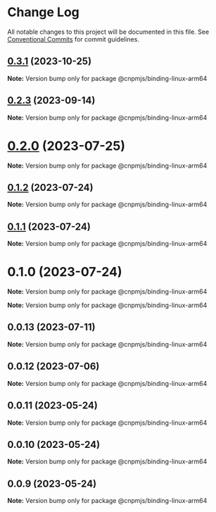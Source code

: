 # Change Log

All notable changes to this project will be documented in this file.
See [Conventional Commits](https://conventionalcommits.org) for commit guidelines.

## [0.3.1](https://github.com/cnpm/rapid/compare/v0.2.1...v0.3.1) (2023-10-25)

**Note:** Version bump only for package @cnpmjs/binding-linux-arm64





## [0.2.3](https://github.com/cnpm/rapid/compare/v0.2.1...v0.2.3) (2023-09-14)

**Note:** Version bump only for package @cnpmjs/binding-linux-arm64





# [0.2.0](https://github.com/cnpm/rapid/compare/v0.1.2...v0.2.0) (2023-07-25)

**Note:** Version bump only for package @cnpmjs/binding-linux-arm64





## [0.1.2](https://github.com/cnpm/rapid/compare/v0.1.1...v0.1.2) (2023-07-24)

**Note:** Version bump only for package @cnpmjs/binding-linux-arm64





## [0.1.1](https://github.com/cnpm/rapid/compare/v0.1.0...v0.1.1) (2023-07-24)

**Note:** Version bump only for package @cnpmjs/binding-linux-arm64





# 0.1.0 (2023-07-24)

**Note:** Version bump only for package @cnpmjs/binding-linux-arm64







**Note:** Version bump only for package @cnpmjs/binding-linux-arm64





## 0.0.13 (2023-07-11)

**Note:** Version bump only for package @cnpmjs/binding-linux-arm64





## 0.0.12 (2023-07-06)

**Note:** Version bump only for package @cnpmjs/binding-linux-arm64





## 0.0.11 (2023-05-24)

**Note:** Version bump only for package @cnpmjs/binding-linux-arm64





## 0.0.10 (2023-05-24)

**Note:** Version bump only for package @cnpmjs/binding-linux-arm64





## 0.0.9 (2023-05-24)

**Note:** Version bump only for package @cnpmjs/binding-linux-arm64
